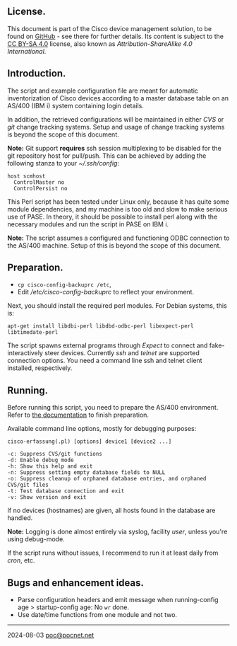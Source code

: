 ## License.
This document is part of the Cisco device management solution, to be found on [GitHub](https://github.com/PoC-dev/cisco-erfassung) - see there for further details. Its content is subject to the [CC BY-SA 4.0](https://creativecommons.org/licenses/by-sa/4.0/) license, also known as *Attribution-ShareAlike 4.0 International*.

## Introduction.
The script and example configuration file are meant for automatic inventorization of Cisco devices according to a master database table on an AS/400 (IBM i) system containing login details.

In addition, the retrieved configurations will be maintained in either *CVS* or *git* change tracking systems. Setup and usage of change tracking systems is beyond the scope of this document.

**Note:** Git support **requires** ssh session multiplexing to be disabled for the git repository host for pull/push. This can be achieved by adding the following stanza to your *~/.ssh/config*:
```
host scmhost
  ControlMaster no
  ControlPersist no
```

This Perl script has been tested under Linux only, because it has quite some module dependencies, and my machine is too old and slow to make serious use of PASE. In theory, it should be possible to install perl along with the necessary modules and run the script in PASE on IBM i.

**Note:** The script assumes a configured and functioning ODBC connection to the AS/400 machine. Setup of this is beyond the scope of this document.

## Preparation.
- `cp cisco-config-backuprc /etc`,
- Edit */etc/cisco-config-backuprc* to reflect your environment.

Next, you should install the required perl modules. For Debian systems, this is:
```
apt-get install libdbi-perl libdbd-odbc-perl libexpect-perl libtimedate-perl
```

The script spawns external programs through *Expect* to connect and fake-interactively steer devices. Currently *ssh* and *telnet* are supported connection options. You need a command line ssh and telnet client installed, respectively.

## Running.
Before running this script, you need to prepare the AS/400 environment. Refer to [the documentation](../as400/README.md) to finish preparation.

Available command line options, mostly for debugging purposes:
```
cisco-erfassung(.pl) [options] device1 [device2 ...]

-c: Suppress CVS/git functions
-d: Enable debug mode
-h: Show this help and exit
-n: Suppress setting empty database fields to NULL
-o: Suppress cleanup of orphaned database entries, and orphaned CVS/git files
-t: Test database connection and exit
-v: Show version and exit
```

If no devices (hostnames) are given, all hosts found in the database are handled.

**Note:** Logging is done almost entirely via syslog, facility *user*, unless you're using debug-mode.

If the script runs without issues, I recommend to run it at least daily from *cron*, etc.

## Bugs and enhancement ideas.
- Parse configuration headers and emit message when running-config age > startup-config age: No `wr` done.
- Use date/time functions from one module and not two.

----
2024-08-03 poc@pocnet.net
